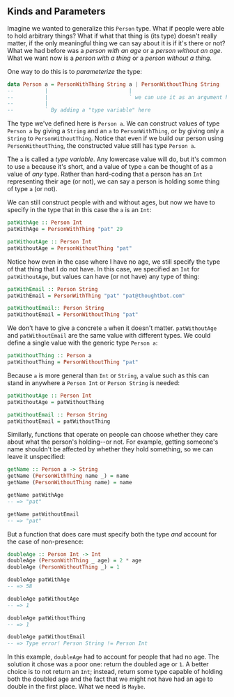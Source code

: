 ## Kinds and Parameters

Imagine we wanted to generalize this `Person` type. What if people were able to
hold arbitrary things? What if what that thing is (its type) doesn't really
matter, if the only meaningful thing we can say about it is if it's there or not?
What we had before was a *person with an age* or a *person without an age*. What
we want now is a *person with a thing* or a *person without a thing*.

One way to do this is to *parameterize* the type:

```haskell
data Person a = PersonWithThing String a | PersonWithoutThing String
--          |                          |
--          |                          ` we can use it as an argument here
--          |
--          ` By adding a "type variable" here
```

The type we've defined here is `Person a`. We can construct values of type
`Person a` by giving a `String` and an `a` to `PersonWithThing`, or by giving
only a `String` to `PersonWithoutThing`. Notice that even if we build our person
using `PersonWithoutThing`, the constructed value still has type `Person a`.

The `a` is called a *type variable*. Any lowercase value will do, but it's
common to use `a` because it's short, and a value of type `a` can be thought of
as a value of *any* type. Rather than hard-coding that a person has an `Int`
representing their age (or not), we can say a person is holding some thing of
type `a` (or not).

We can still construct people with and without ages, but now we have to specify
in the type that in this case the `a` is an `Int`:

```haskell
patWithAge :: Person Int
patWithAge = PersonWithThing "pat" 29

patWithoutAge :: Person Int
patWithoutAge = PersonWithoutThing "pat"
```

Notice how even in the case where I have no age, we still specify the type of
that thing that I do not have. In this case, we specified an `Int` for
`patWithoutAge`, but values can have (or not have) any type of thing:

```haskell
patWithEmail :: Person String
patWithEmail = PersonWithThing "pat" "pat@thoughtbot.com"

patWithoutEmail:: Person String
patWithoutEmail = PersonWithoutThing "pat"
```

We don't have to give a concrete `a` when it doesn't matter. `patWithoutAge` and
`patWithoutEmail` are the same value with different types. We could define a
single value with the generic type `Person a`:

```haskell
patWithoutThing :: Person a
patWithoutThing = PersonWithoutThing "pat"
```

Because `a` is more general than `Int` or `String`, a value such as this can
stand in anywhere a `Person Int` or `Person String` is needed:

```haskell
patWithoutAge :: Person Int
patWithoutAge = patWithoutThing

patWithoutEmail :: Person String
patWithoutEmail = patWithoutThing
```

Similarly, functions that operate on people can choose whether they care about what
the person's holding--or not. For example, getting someone's name shouldn't be
affected by whether they hold something, so we can leave it unspecified:

```haskell
getName :: Person a -> String
getName (PersonWithThing name _) = name
getName (PersonWithoutThing name) = name

getName patWithAge
-- => "pat"

getName patWithoutEmail
-- => "pat"
```

But a function that does care must specify both the type *and* account for the
case of non-presence:

```haskell
doubleAge :: Person Int -> Int
doubleAge (PersonWithThing _ age) = 2 * age
doubleAge (PersonWithoutThing _) = 1

doubleAge patWithAge
-- => 58

doubleAge patWithoutAge
-- => 1

doubleAge patWithoutThing
-- => 1

doubleAge patWithoutEmail
-- => Type error! Person String != Person Int
```

In this example, `doubleAge` had to account for people that had no age. The
solution it chose was a poor one: return the doubled age or `1`. A better choice
is to not return an `Int`; instead, return some type capable of holding both the
doubled age and the fact that we might not have had an age to double in the
first place. What we need is `Maybe`.
